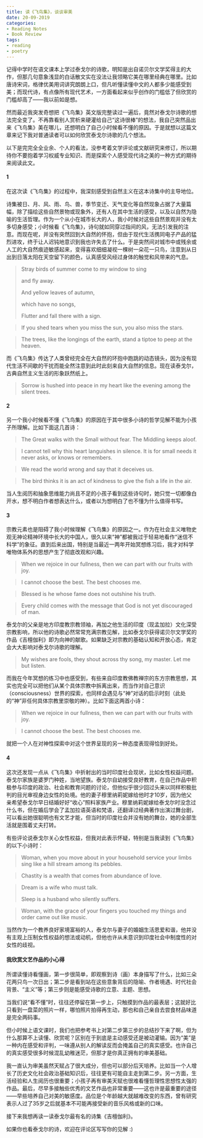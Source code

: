 ```yaml
---
title: 读《飞鸟集》，谈谈审美
date: 20-09-2019
categories: 
- Reading Notes
- Book Review
tags: 
- reading
- poetry
---
```




记得中学时在语文课本上学过泰戈尔的诗歌，明知是出自诺贝尔文学奖得主的大作，但那几句意象浅显的白话散文实在没法让我领略它美在哪里经典在哪里。比如唐诗宋词，格律优美用词讲究朗朗上口，但凡听懂读懂中文的人都多少能感受到美；而现代诗，有点像所有现代艺术，一方面看起来似乎创作的门槛低了但欣赏的门槛却高了——我以前如是想。

然而最近我突发奇想把《飞鸟集》英文版完整读过一遍后，竟然对泰戈尔诗歌的想法完全变了。不再靠看别人赏析来硬灌给自己“这诗很棒”的想法，我自己突然品出来《飞鸟集》美在哪儿，还想明白了自己小时候看不懂的原因。于是就想以这篇文章来记下我对普通读者可以如何欣赏泰戈尔诗歌的几个想法。

以下是完完全全业余、个人的看法，没参考着文学评论或文献研究来修订，所以期待你不要抱着学习权威专业知识、而是探索个人感受现代诗之美的一种方式的期待来阅读此文。



#### 1

在这次读《飞鸟集》的过程中，我深刻感受到自然主义在这本诗集中的主导地位。

诗集被日、月、风、雨、鸟、兽，季节变迁、天气变化等自然现象占据了大量篇幅，除了描绘这些自然景物或现象外，还有人在其中生活的感受，以及以自然为隐喻的生活哲理。作为一个从小在城市长大的人，我小时候对这些自然景观并没有太多切身感受；小时候看《飞鸟集》，诗句就如同穿过指间的风，无法引发我的注意。而现在呢，并没有突然回到大自然的怀抱，但由于现代生活携同电子产品的猛烈进攻，终于让人迟钝地意识到我也许失去了什么。于是突然间对城市中或残余或人工的大自然痕迹敏感起来，变得喜欢细细凝视一棵树一朵花一只鸟，注意到从日出到日落太阳在天空留下的颜色，认真感受风经过身体的触觉和风带来的气息。

> Stray birds of summer come to my window to sing
>
> and fly away.
>
> And yellow leaves of autumn,
>
> which have no songs,
>
> Flutter and fall there with a sign.

> If you shed tears when you miss the sun, you also miss the stars.

> The trees, like the longings of the earth, stand a tiptoe to peep at the heaven.

而《飞鸟集》传达了人类曾经完全在大自然的环抱中跑跳的动态镜头，因为没有现代生活不间歇的干扰而能全然注意到此时此刻来自大自然的信息。现在读泰戈尔，古典自然主义生活的形象跃然纸上。

> Sorrow is hushed into peace in my heart like the evening among the silent trees.



#### 2

另一个我小时候看不懂《飞鸟集》的原因在于其中很多小诗的哲学见解不能为小孩子所理解。比如下面这几首诗：

> The Great walks with the Small without fear. The Middling keeps aloof.

> I cannot tell why this heart languishes in silence. It is for small needs it never asks, or knows or remembers.

> We read the world wrong and say that it deceives us.

> The bird thinks it is an act of kindness to give the fish a life in the air.

当人生阅历和抽象思维能力尚且不足的小孩子看到这些诗句时，她只觉一切都像白开水，想不明白作者想表达什么，或者以为想明白了也不懂为什么值得书写。



#### 3

宗教元素也是阻碍了我小时候理解《飞鸟集》的原因之一。作为在社会主义唯物史观无神论精神环境中长大的中国人，很久以来“神”都被我过于轻易地看作“迷信不科学”的象征。直到后来出国，特别是当最近一两年开始冥想练习后，我才对科学唯物体系外的思想产生了彻底改观和兴趣。

> When we rejoice in our fullness, then we can part with our fruits with joy.

> I cannot choose the best. The best chooses me.

> Blessed is he whose fame does not outshine his truth.

> Every child comes with the message that God is not yet discouraged of man.

泰戈尔的父亲是地方印度教宗教领袖，再加之他生活的印度（现孟加拉）文化深受宗教影响，所以他的诗歌必然常常充满宗教见解，比如泰戈尔获得诺贝尔文学奖的作品《吉檀伽利》即为向神的献歌。如果缺乏对宗教的基础认知和开放心态，肯定会大大影响对泰戈尔诗歌的理解。

> My wishes are fools, they shout across thy song, my master. Let me but listen.

而我在今年冥想的练习中也感受到，有些来自印度教佛教禅宗的东方宗教思想，其实也完全可以把他们从某个具体宗教中拆离出来，而当作对自己意识（consciousness）世界的探索，也同样会遇见与“神”对话的启示时刻（此处的“神”非任何具体宗教里崇敬的神）。比如下面这两首小诗：

> When we rejoice in our fullness, then we can part with our fruits with joy.

> I cannot choose the best. The best chooses me.

就把一个人在对神性探索中对这个世界呈现的另一种态度表现得恰到好处。



#### 4

这次还发现一点从《飞鸟集》中折射出的当时印度社会现状，比如女性权益问题。泰戈尔家族是婆罗门种姓，当地望族。泰戈尔自幼接受良好教育，在自己作品中积极参与印度的政治、社会和教育问题的讨论，但他似乎很少回过头来以同样积极批判的目光审视身边女性的处境。他的妻子穆里纳莉妮嫁给他时才10岁，因为他父亲希望泰戈尔早日结婚好好“收心”照料家族产业。穆里纳莉妮嫁给泰戈尔时没念过什么书，但在婚后学会了孟加拉语英语和梵语，还翻译过经典著作出演过舞台剧，可以看出她很聪明也有文艺才能，但当时的印度社会并没有她的舞台，她的全部生活就是围着丈夫打转。

有些评论说泰戈尔关心女性权益，但我对此表示怀疑，特别是当我读到《飞鸟集》的以下小诗时：

> Woman, when you move about in your household service your limbs sing like a hill stream among its pebbles.

> Chastity is a wealth that comes from abundance of love.

> Dream is a wife who must talk.
>
> Sleep is a husband who silently suffers.

> Woman, with the grace of your fingers you touched my things and order came out like music.

当然作为一个教养良好家境富裕的人，泰戈尔与妻子的婚姻生活恩爱和谐，他并没有主观上压制女性权益的想法或动机，但他也许从未意识到印度社会中制度性的对女性的歧视。



#### 我欣赏文艺作品的小心得

所谓读懂诗看懂画，第一步很简单，即观察到诗（画）本身描写了什么，比如三朵花两只鸟一次日出；第二步是看到站在这些意象背后的隐喻、作者境遇、时代社会背景、“主义”等；第三步则是能感受诗歌的立意、主题、思想。

当我们说“看不懂”时，往往还停留在第一步上，只触摸到作品的最表层；这就好比只看到一盘菜的照片一样，哪怕照片拍得再生动，那也和自己亲自去尝食材品味道是完全两码事。

但小时候上语文课时，我们也把参考书上对第二步第三步的总结抄下来了啊，但为什么那算不上读懂、欣赏呢？区别在于到底是主动感受还是被动灌输。因为“美”是一种内在感受和评判，一味遵从别人的解读反而会掩盖自己的真实感受。也许自己的真实感受很多时候混乱幼稚迷茫，但那才是你真正拥有的审美基础。

我一直认为审美虽然天赋占了很大成分，但也可以部分后天培养。比如当一个人增长了历史文化社会政治基础知识后，往往更有可能自主走到第二步。另一方面，生活经验和人生阅历也很重要；小孩子再有审美天赋也很难看懂哲理性思想性太强的作品。最后，尽早多接触些优秀的文艺作品也非常重要——这也许是最重要的途径——早些培养自己对美的敏感度。品位是个年龄越大就越难改变的东西，曾有研究表示人过了35岁之后就基本不可能再接受新的音乐风格或新的口味。



接下来我想再读一读泰戈尔最有名的诗集《吉檀伽利》。

如果你也看泰戈尔的诗，欢迎在评论区写写你的见解 :)





